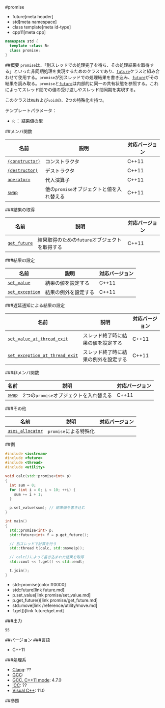 #promise
* future[meta header]
* std[meta namespace]
* class template[meta id-type]
* cpp11[meta cpp]

```cpp
namespace std {
  template <class R>
  class promise;
}
```

##概要
`promise`は、「別スレッドでの処理完了を待ち、その処理結果を取得する」といった非同期処理を実現するためのクラスであり、[`future`](future.md)クラスと組み合わせて使用する。`promise`が別スレッドでの処理結果を書き込み、[`future`](future.md)がその結果を読み取る。`promise`と[`future`](future.md)は内部的に同一の共有状態を参照する。これによってスレッド間での値の受け渡しやスレッド間同期を実現する。

このクラスは`R&`および`void`の、2つの特殊化を持つ。


テンプレートパラメータ：

- `R` ： 結果値の型


##メンバ関数

| 名前 | 説明 | 対応バージョン |
|------|------|----------------|
| [`(constructor)`](promise/op_constructor.md) | コンストラクタ | C++11 |
| [`(destructor)`](promise/op_destructor.md) | デストラクタ | C++11 |
| [`operator=`](promise/op_assign.md) | 代入演算子 | C++11 |
| [`swap`](promise/swap.md) | 他の`promise`オブジェクトと値を入れ替える | C++11 |


###結果の取得

| 名前 | 説明 | 対応バージョン |
|------|------|----------------|
| [`get_future`](promise/get_future.md) | 結果取得のための`future`オブジェクトを取得する | C++11 |


###結果の設定

| 名前 | 説明 | 対応バージョン |
|------|------|----------------|
| [`set_value`](promise/set_value.md) | 結果の値を設定する | C++11 |
| [`set_exception`](promise/set_exception.md) | 結果の例外を設定する | C++11 |


###遅延通知による結果の設定

| 名前 | 説明 | 対応バージョン |
|------|------|----------------|
| [`set_value_at_thread_exit`](promise/set_value_at_thread_exit.md) | スレッド終了時に結果の値を設定する | C++11 |
| [`set_exception_at_thread_exit`](promise/set_exception_at_thread_exit.md) | スレッド終了時に結果の例外を設定する | C++11 |


###非メンバ関数

| 名前 | 説明 | 対応バージョン |
|------|------|----------------|
| [`swap`](promise/swap_free.md) | 2つの`promise`オブジェクトを入れ替える | C++11 |


###その他

| 名前 | 説明 | 対応バージョン |
|------|------|----------------|
| [`uses_allocator`](promise/uses_allocator.md) | `promise`による特殊化 |


##例
```cpp
#include <iostream>
#include <future>
#include <thread>
#include <utility>

void calc(std::promise<int> p)
{
  int sum = 0;
  for (int i = 0; i < 10; ++i) {
    sum += i + 1;
  }

  p.set_value(sum); // 結果値を書き込む
}

int main()
{
  std::promise<int> p;
  std::future<int> f = p.get_future();

  // 別スレッドで計算を行う
  std::thread t(calc, std::move(p));

  // calc()によって書き込まれた結果を取得
  std::cout << f.get() << std::endl;

  t.join();
}
```
* std::promise[color ff0000]
* std::future[link future.md]
* p.set_value[link promise/set_value.md]
* p.get_future()[link promise/get_future.md]
* std::move[link /reference/utility/move.md]
* f.get()[link future/get.md]

###出力
```
55
```

##バージョン
###言語
- C++11

###処理系
- [Clang](/implementation.md#clang): ??
- [GCC](/implementation.md#gcc): 
- [GCC, C++11 mode](/implementation.md#gcc): 4.7.0
- [ICC](/implementation.md#icc): ??
- [Visual C++](/implementation.md#visual_cpp): 11.0


##参照

